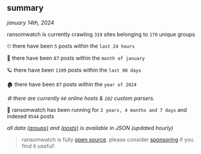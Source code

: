 
## summary
_january 14th, 2024_

ransomwatch is currently crawling `319` sites belonging to `170` unique groups

⏲ there have been `5` posts within the `last 24 hours`

🦈 there have been `87` posts within the `month of january`

🪐 there have been `1109` posts within the `last 90 days`

🏚 there have been `87` posts within the `year of 2024`

_⚙️ there are currently `60` online hosts & `102` custom parsers._

🦕 ransomwatch has been running for `2 years, 4 months and 7 days` and indexed `9544` posts

_all data  [(groups)](http://ransomwhat.telemetry.ltd/groups) and [(posts)](http://ransomwhat.telemetry.ltd/posts) is available in JSON (updated hourly)_

> ransomwatch is fully [open source](https://github.com/joshhighet/ransomwatch#ransomwatch--). please consider [sponsoring](https://github.com/sponsors/joshhighet) if you find it useful!

